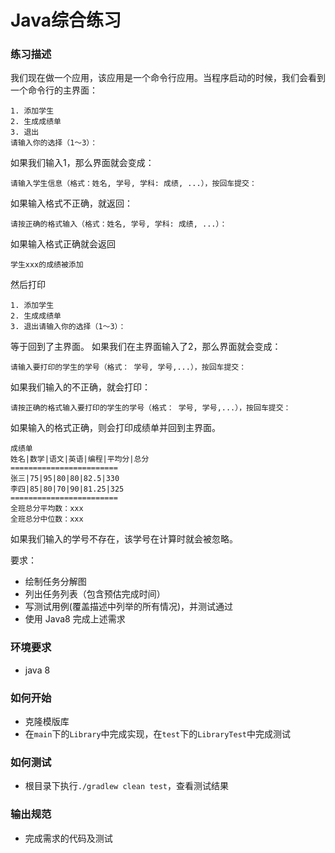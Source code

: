 # Java综合练习

### 练习描述

我们现在做一个应用，该应用是一个命令行应用。当程序启动的时候，我们会看到一个命令行的主界面：

```
1. 添加学生
2. 生成成绩单
3. 退出
请输入你的选择（1～3）：
```

如果我们输入1，那么界面就会变成：

```
请输入学生信息（格式：姓名, 学号, 学科: 成绩, ...），按回车提交：
```

如果输入格式不正确，就返回：

```
请按正确的格式输入（格式：姓名, 学号, 学科: 成绩, ...）：
```

如果输入格式正确就会返回

```
学生xxx的成绩被添加
```

然后打印

```
1. 添加学生
2. 生成成绩单
3. 退出请输入你的选择（1～3）：
```

等于回到了主界面。 
如果我们在主界面输入了2，那么界面就会变成：

```
请输入要打印的学生的学号（格式： 学号, 学号,...），按回车提交：
```

如果我们输入的不正确，就会打印：

```
请按正确的格式输入要打印的学生的学号（格式： 学号, 学号,...），按回车提交：
```

如果输入的格式正确，则会打印成绩单并回到主界面。

```
成绩单
姓名|数学|语文|英语|编程|平均分|总分
========================
张三|75|95|80|80|82.5|330
李四|85|80|70|90|81.25|325
========================
全班总分平均数：xxx
全班总分中位数：xxx
```

如果我们输入的学号不存在，该学号在计算时就会被忽略。

要求：

- 绘制任务分解图
- 列出任务列表（包含预估完成时间）
- 写测试用例(覆盖描述中列举的所有情况)，并测试通过
- 使用 Java8 完成上述需求

### 环境要求
- java 8

### 如何开始
- 克隆模版库
- 在`main`下的`Library`中完成实现，在`test`下的`LibraryTest`中完成测试

### 如何测试
- 根目录下执行`./gradlew clean test`，查看测试结果

### 输出规范
- 完成需求的代码及测试